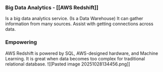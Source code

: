 
### Big Data Analytics - [[AWS Redshift]]

Is a big data analytics service. (Is a Data Warehouse)
It can gather information from many sources.
Assist with getting connections across data.

### Empowering

AWS Redshift is powered by SQL, AWS-designed hardware, and Machine Learning.
It is great when data becomes too complex for traditional relational database.
![[Pasted image 20251028134456.png]]